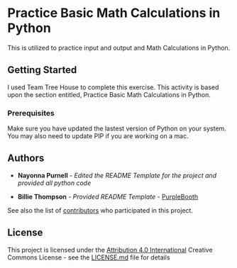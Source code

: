 # Practice Basic Math Calculations in Python

This is utilized to practice input and output and Math Calculations in Python.

## Getting Started

I used Team Tree House to complete this exercise.  This activity is based upon the section entitled, Practice Basic Math Calculations in Python.

### Prerequisites

Make sure you have updated the lastest version of Python on your system.
You may also need to update PIP if you are working on a mac.


## Authors

* **Nayonna Purnell** - *Edited the README Template for the project and provided all python code*

* **Billie Thompson** - *Provided README Template* - [PurpleBooth](https://github.com/PurpleBooth)

See also the list of [contributors](https://github.com/PurpleBooth/a-good-readme-template/contributors) who participated in this project.

## License

This project is licensed under the [Attribution 4.0 International](LICENSE.md) Creative Commons License - see the [LICENSE.md](LICENSE.md) file for details


